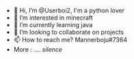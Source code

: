 - 👋 Hi, I’m @Userboi2, I'm a python lover
- 👀 I’m interested in minecraft
- 🌱 I’m currently learning java
- 💞️ I’m looking to collaborate on projects
- 📫 How to reach me? Mannerboju#7364
- More : .... *silence*
